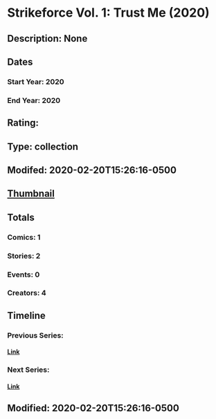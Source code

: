 # Strikeforce Vol. 1: Trust Me (2020)
## Description: None
## Dates
### Start Year: 2020
### End Year: 2020
## Rating: 
## Type: collection
## Modifed: 2020-02-20T15:26:16-0500
## [Thumbnail](http://i.annihil.us/u/prod/marvel/i/mg/b/40/image_not_available.jpg)
## Totals
### Comics: 1
### Stories: 2
### Events: 0
### Creators: 4
## Timeline
### Previous Series: 
#### [Link]()
### Next Series: 
#### [Link]()
## Modified: 2020-02-20T15:26:16-0500